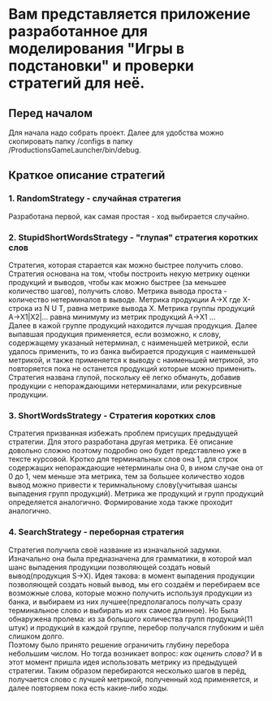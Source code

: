 # Вам представляется приложение разработанное для моделирования "Игры в подстановки" и проверки стратегий для неё. #

## Перед началом ##
Для начала надо собрать проект. Далее для удобства можно скопировать папку /configs в папку /ProductionsGameLauncher/bin/debug.



## Краткое описание стратегий ##
### 1. RandomStrategy - случайная стратегия ###
Разработана первой, как самая простая - ход выбирается случайно.
### 2. StupidShortWordsStrategy - "глупая" стратегия коротких слов ###
Стратегия, которая старается как можно быстрее получить слово. Стратегия основана на том, чтобы построить некую метрику оценки продукций и выводов, чтобы как можно быстрее (за меньшее количество шагов), получить слово. Метрика вывода проста - количество нетерминалов в выводе. Метрика продукции A->X где X- строка из N U T, равна метрике вывода X. Метрика группы продукций A->X1|X2|... равна минимуму из метрик продукций A->X1 ... <br>Далее в кажой группе продукций находится лучшая продукция. Далее выпавшая продукция применяется, если возможно, к слову, содержащему указаный нетерминал, с наименьшей метрикой, если удалось применить, то из банка выбирается продукция с наименьшей метрикой, и также применяется к выводу с наименьшей метрикой, это повторяется пока не останется продукций которые можно применить.<br>Стратегия названа глупой, поскольку её легко обмануть, добавив продукции с непораждающими нетерминалами, или рекурсивные продукции.
### 3. ShortWordsStrategy - Стратегия коротких слов ###
Стратегия призванная избежать проблем присущих предыдущей стратегии. Для этого разработана другая метрика. Её описание довольно сложно поэтому подробно оно будет представлено уже в тексте курсовой. Кротко для терминальных слов она 1, для строк содержащих непораждающие нетерминалы она 0, в ином случае она от 0 до 1, чем меньше эта метрика, тем за большее количество ходов вывод можно привести к теримнальному слову(учитывая шансы выпадения групп продукций). Метрика же продукций и групп продукций определяется аналогично. Формирование хода также проходит аналогично.
### 4. SearchStrategy - переборная стратегия ###
Стратегия получила своё название из изначальной задумки. Изначально она была предназначена для грамматики, в которой мал шанс выпадения продукции позволяющей создать новый вывод(продукция S->X). Идея такова: в момент выпадения продукции позволяющей создать новый вывод, мы его создаём и перебираем все возможные слова, которые можно получить используя продукции из банка, и выбираем из них лучшее(предполагалось получать сразу терминальное слово и выбирать из них самое длинное). Но Была обнаружена пролема: из за большого количества групп продукций(11 штук) и продукций в каждой группе, перебор получался глубоким и шёл слишком долго.<br>Поэтому было принято решение ограничить глубину перебора небольшим числом. Но тогда возникает вопрос: *как оценить слова?* И в этот момент пришла идея использовать метрику из предыдущей стратегии. Таким образом перебираются несколько шагов в перёд, получается слово с лучшей метрикой, полученный ход применяется, и далее повторяем пока есть какие-либо ходы.
